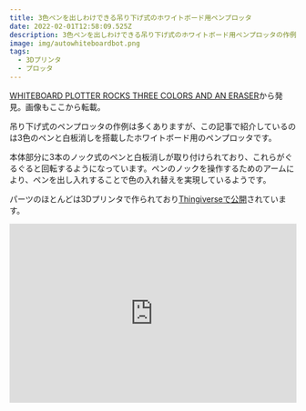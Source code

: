 ```yaml
---
title: 3色ペンを出しわけできる吊り下げ式のホワイトボード用ペンプロッタ
date: 2022-02-01T12:58:09.525Z
description: 3色ペンを出しわけできる吊り下げ式のホワイトボード用ペンプロッタの作例を紹介します。
image: img/autowhiteboardbot.png
tags:
  - 3Dプリンタ
  - プロッタ
---
```

[WHITEBOARD PLOTTER ROCKS THREE COLORS AND AN ERASER](https://hackaday.com/2020/05/18/whiteboard-plotter-rocks-three-colors-and-an-eraser/)から発見。画像もここから転載。

吊り下げ式のペンプロッタの作例は多くありますが、この記事で紹介しているのは3色のペンと白板消しを搭載したホワイトボード用のペンプロッタです。

本体部分に3本のノック式のペンと白板消しが取り付けられており、これらがぐるぐると回転するようになっています。ペンのノックを操作するためのアームにより、ペンを出し入れすることで色の入れ替えを実現しているようです。

パーツのほとんどは3Dプリンタで作られており[Thingiverseで公開](https://www.thingiverse.com/thing:4192091)されています。

<iframe width="100%" height="315" src="https://www.youtube.com/embed/cjOSiXkg0Ww" title="YouTube video player" frameborder="0" allow="accelerometer; autoplay; clipboard-write; encrypted-media; gyroscope; picture-in-picture" allowfullscreen></iframe>
